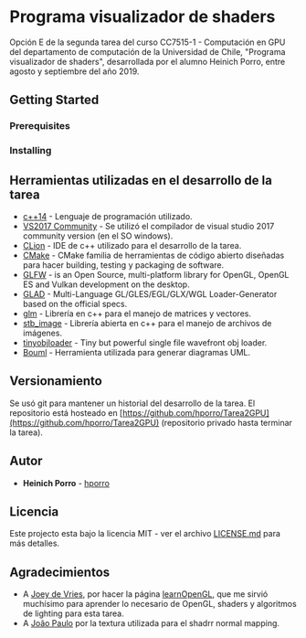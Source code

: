 # Programa visualizador de shaders

Opción E de la segunda tarea del curso CC7515-1 - Computación en GPU
del departamento de computación de la Universidad de Chile, "Programa visualizador de shaders", desarrollada por el alumno Heinich Porro, entre agosto y septiembre del año 2019.

## Getting Started

### Prerequisites

### Installing

## Herramientas utilizadas en el desarrollo de la tarea

* [c++14](https://isocpp.org/wiki/faq/cpp14) - Lenguaje de programación utilizado.
* [VS2017 Community](https://visualstudio.microsoft.com/vs/community/) - Se utilizó el compilador de visual studio 2017 community version (en el SO windows).
* [CLion](https://www.jetbrains.com/clion/) - IDE de c++ utilizado para el desarrollo de la tarea.
* [CMake](https://cmake.org/) - CMake familia de herramientas de código abierto diseñadas para hacer building, testing y packaging de software.
* [GLFW](https://www.glfw.org/) - is an Open Source, multi-platform library for OpenGL, OpenGL ES and Vulkan development on the desktop.
* [GLAD](https://github.com/Dav1dde/glad) - Multi-Language GL/GLES/EGL/GLX/WGL Loader-Generator based on the official specs.
* [glm](https://glm.g-truc.net/) - Librería en c++ para el manejo de matrices y vectores.
* [stb_image](https://github.com/nothings/stb/blob/master/stb_image.h) - Librería abierta en c++ para el manejo de archivos de imágenes.
* [tinyobjloader](https://github.com/syoyo/tinyobjloader) - Tiny but powerful single file wavefront obj loader.
* [Bouml](https://bouml.fr/) - Herramienta utilizada para generar diagramas UML.

## Versionamiento

Se usó git para mantener un historial del desarrollo de la tarea. El repositorio está hosteado en [https://github.com/hporro/Tarea2GPU](https://github.com/hporro/Tarea2GPU) (repositorio privado hasta terminar la tarea).

## Autor

* **Heinich Porro** - [hporro](https://github.com/hporro)

## Licencia

Este projecto esta bajo la licencia MIT - ver el archivo [LICENSE.md](LICENSE.md) para más detalles.

## Agradecimientos

* A [Joey de Vries](https://joeydevries.com/#home), por hacer la página [learnOpenGL](https://learnopengl.com/), que me sirvió muchísimo para aprender lo necesario de OpenGL, shaders y algoritmos de lighting para esta tarea.
* A [João Paulo](https://3dtextures.me/) por la textura utilizada para el shadrr normal mapping.